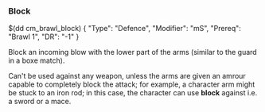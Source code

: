 ### Block

$(dd cm_brawl_block)
{ "Type": "Defence",
	"Modifier": "mS",
	"Prereq": "Brawl 1",
	"DR": "-1"
}

Block an incoming blow with the lower part of the arms (similar to the guard
in a boxe match).

Can't be used against any weapon, unless the arms are given an amrour
capable to completely block the attack; for example, a character arm might be
stuck to an iron rod; in this case, the character can use __block__ against i.e.
a sword or a mace.
